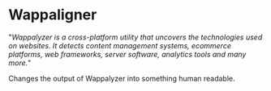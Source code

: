 # Wappaligner

"*Wappalyzer is a cross-platform utility that uncovers the technologies used on websites. It detects content management systems, ecommerce platforms, web frameworks, server software, analytics tools and many more.*"

Changes the output of Wappalyzer into something human readable.
